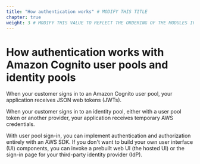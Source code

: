 ```yaml
---
title: "How authentication works" # MODIFY THIS TITLE
chapter: true
weight: 3 # MODIFY THIS VALUE TO REFLECT THE ORDERING OF THE MODULES IF APPLICABLE
---
```


# How authentication works with Amazon Cognito user pools and identity pools

When your customer signs in to an Amazon Cognito user pool, your application receives JSON web tokens (JWTs).

When your customer signs in to an identity pool, either with a user pool token or another provider, your application receives temporary AWS credentials.

With user pool sign-in, you can implement authentication and authorization entirely with an AWS SDK. If you don't want to build your own user interface (UI) components, you can invoke a prebuilt web UI (the hosted UI) or the sign-in page for your third-party identity provider (IdP).